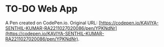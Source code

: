 # TO-DO Web App

A Pen created on CodePen.io. Original URL: [https://codepen.io/KAVIYA-SENTHIL-KUMAR-RA2211027020086/pen/YPKNdNr](https://codepen.io/KAVIYA-SENTHIL-KUMAR-RA2211027020086/pen/YPKNdNr).

